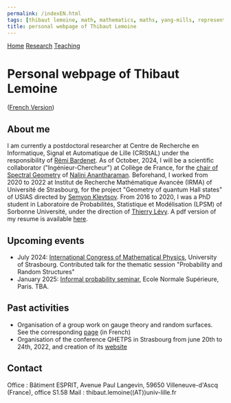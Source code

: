```yaml
---
permalink: /indexEN.html
tags: [thibaut lemoine, math, mathematics, maths, yang-mills, representation theory, mathematical physics, probability]
title: personal webpage of Thibaut Lemoine  
---
```

<head>
  <meta name="description" content="Personal webpage of Thibaut Lemoine">
  <meta name="keywords" content="Thibaut Lemoine, math, mathematics, maths, Yang-Mills, representation theory, mathematical physics, probability">
  <meta name="author" content="Thibaut Lemoine">
</head>

<div class="banner">
    <a href="https://thibaut-lemoine.github.io/home.html">Home</a>
    <a href="https://thibaut-lemoine.github.io/research.html">Research</a>
    <a href="https://thibaut-lemoine.github.io/teaching.html">Teaching</a>
</div>

# Personal webpage of Thibaut Lemoine

([French Version](https://thibaut-lemoine.github.io/index.html))

## About me 

I am currently a postdoctoral researcher at Centre de Recherche en Informatique, Signal et Automatique de Lille (CRIStAL) under the responsibility of [Rémi Bardenet](https://rbardenet.github.io/). As of October, 2024, I will be a scientific collaborator ("Ingénieur-Chercheur") at Collège de France, for the [chair of Spectral Geometry](https://www.college-de-france.fr/fr/chaire/nalini-anantharaman-geometrie-spectrale-chaire-statutaire) of [Nalini Anantharaman](https://irma.math.unistra.fr/~anantharaman/). Beforehand, I worked from 2020 to 2022 at Institut de Recherche Mathématique Avancée (IRMA) of Université de Strasbourg, for the project "Geometry of quantum Hall states" of USIAS directed by [Semyon Klevtsov](https://irma.math.unistra.fr/~klevtsov/). From 2016 to 2020, I was a PhD student in Laboratoire de Probabilités, Statistique et Modélisation (LPSM) of Sorbonne Université, under the direction of [Thierry Lévy](https://www.lpsm.paris/users/levyt/index). A pdf version of my resume is available [here](/CV_EN.pdf).

## Upcoming events

-  July 2024: [International Congress of Mathematical Physics](https://icmp2024.org/index.html), University of Strasbourg. Contributed talk for the thematic session "Probability and Random Structures"
-  January 2025: [Informal probability seminar](https://probas.math.ens.psl.eu/doku.php/start), Ecole Normale Supérieure, Paris. TBA.


## Past activities

- Organisation of a group work on gauge theory and random surfaces. See the corresponding [page](/gt_2023.html) (in French)
- Organisation of the conference QHETPS in Strasbourg from june 20th to 24th, 2022, and creation of its [website](https://qhetps.pages.math.unistra.fr/)

## Contact

Office : Bâtiment ESPRIT, Avenue Paul Langevin, 59650 Villeneuve-d'Ascq (France), office S1.58
Mail : thibaut.lemoine((AT))univ-lille.fr
